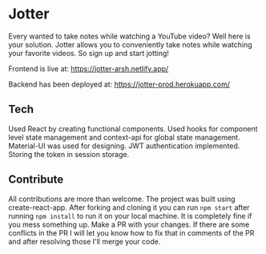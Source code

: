 # Jotter

Every wanted to take notes while watching a YouTube video? Well here is your solution. Jotter allows you to conveniently take notes while watching your favorite videos. So sign up and start jotting!


Frontend is live at: https://jotter-arsh.netlify.app/

Backend has been deployed at: https://jotter-prod.herokuapp.com/




## Tech

Used React by creating functional components. Used hooks for component level state management and context-api for global state management. Material-UI was used for designing. JWT authentication implemented. Storing the token in session storage.

## Contribute


All contributions are more than welcome. The project was built using create-react-app. After forking and cloning it you can run `npm start` after running `npm install` to run it on your local machine. It is completely fine if you mess something up. Make a PR with your changes. If there are some conflicts in the PR I will let you know how to fix that in comments of the PR and after resolving those I'll merge your code.

